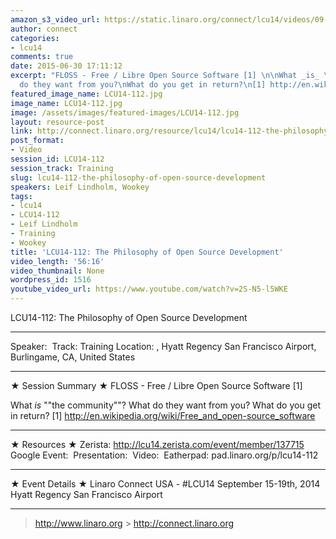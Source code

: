 ```yaml
---
amazon_s3_video_url: https://static.linaro.org/connect/lcu14/videos/09-15-Monday/LCU14-112-%20The%20Philosophy%20of%20Open%20Source%20Development.mp4
author: connect
categories:
- lcu14
comments: true
date: 2015-06-30 17:11:12
excerpt: "FLOSS - Free / Libre Open Source Software [1] \n\nWhat _is_ \"the community\"?\nWhat
  do they want from you?\nWhat do you get in return?\n[1] http://en.wikipedia.org/wiki/Free_and_open-source_software"
featured_image_name: LCU14-112.jpg
image_name: LCU14-112.jpg
image: /assets/images/featured-images/LCU14-112.jpg
layout: resource-post
link: http://connect.linaro.org/resource/lcu14/lcu14-112-the-philosophy-of-open-source-development/
post_format:
- Video
session_id: LCU14-112
session_track: Training
slug: lcu14-112-the-philosophy-of-open-source-development
speakers: Leif Lindholm, Wookey
tags:
- lcu14
- LCU14-112
- Leif Lindholm
- Training
- Wookey
title: 'LCU14-112: The Philosophy of Open Source Development'
video_length: '56:16'
video_thumbnail: None
wordpress_id: 1516
youtube_video_url: https://www.youtube.com/watch?v=2S-N5-l5WKE
---
```


LCU14-112: The Philosophy of Open Source Development

---

Speaker: 
Track: Training
Location: , Hyatt Regency San Francisco Airport, Burlingame, CA, United States

---

★ Session Summary ★
FLOSS - Free / Libre Open Source Software [1]

What _is_ ""the community""?
What do they want from you?
What do you get in return?
[1] http://en.wikipedia.org/wiki/Free_and_open-source_software

---

★ Resources ★
Zerista: http://lcu14.zerista.com/event/member/137715
Google Event: 
Presentation: 
Video: 
Eatherpad: pad.linaro.org/p/lcu14-112

---

★ Event Details ★
Linaro Connect USA - #LCU14
September 15-19th, 2014
Hyatt Regency San Francisco Airport

---

> http://www.linaro.org > http://connect.linaro.org